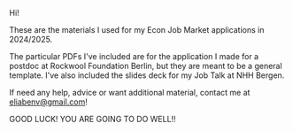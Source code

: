 Hi!

These are the materials I used for my Econ Job Market applications in 2024/2025.

The particular PDFs I've included are for the application I made for a postdoc at Rockwool Foundation Berlin, but they are meant to be a general template. I've also included the slides deck for my Job Talk at NHH Bergen.

If need any help, advice or want additional material, contact me at eliabenv@gmail.com!

GOOD LUCK! YOU ARE GOING TO DO WELL!!
